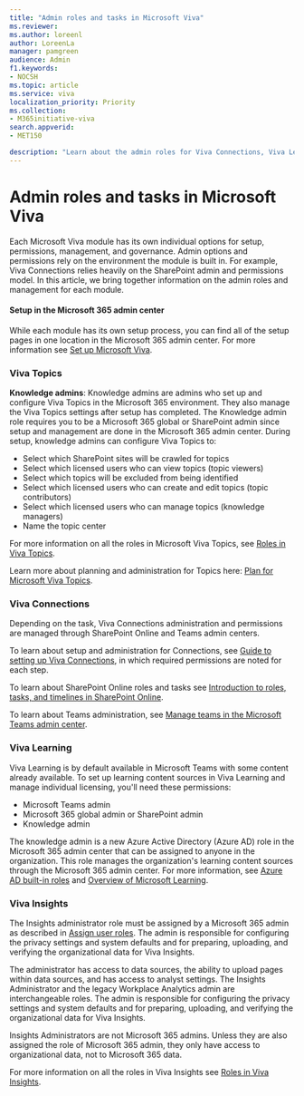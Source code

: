 ```yaml
---
title: "Admin roles and tasks in Microsoft Viva"
ms.reviewer: 
ms.author: loreenl
author: LoreenLa
manager: pamgreen
audience: Admin
f1.keywords:
- NOCSH
ms.topic: article
ms.service: viva
localization_priority: Priority
ms.collection:  
- M365initiative-viva
search.appverid:
- MET150

description: "Learn about the admin roles for Viva Connections, Viva Learning, Viva Topics, and Viva Insights in Microsoft Viva"
---
```

# Admin roles and tasks in Microsoft Viva
Each Microsoft Viva module has its own individual options for setup, permissions, management, and governance. Admin options and permissions rely on the environment the module is built in. For example, Viva Connections relies heavily on the SharePoint admin and permissions model. In this article, we bring together information on the admin roles and management for each module.

#### Setup in the Microsoft 365 admin  center
While each module has its own setup process, you can find all of the setup pages in one location in the Microsoft 365 admin center. For more information see [Set up Microsoft Viva](/viva/setup-microsoft-viva).


### Viva Topics
**Knowledge admins**: Knowledge admins are admins who set up and configure Viva Topics in the Microsoft 365 environment. They also manage the Viva Topics settings after setup has completed. The Knowledge admin role requires you to be a Microsoft 365 global or SharePoint admin since setup and management are done in the Microsoft 365 admin center. During setup, knowledge admins can configure Viva Topics to:

- Select which SharePoint sites will be crawled for topics
- Select which licensed users who can view topics (topic viewers)
- Select which topics will be excluded from being identified
- Select which licensed users who can create and edit topics (topic contributors)
- Select which licensed users who can manage topics (knowledge managers)
- Name the topic center

For more information on all the roles in Microsoft Viva Topics, see [Roles in Viva Topics](/viva/topics/topic-experiences-roles).

Learn more about planning and administration for Topics here: [Plan for Microsoft Viva Topics](/viva/topics/plan-topic-experiences).

### Viva Connections
Depending on the task, Viva Connections administration and permissions are managed through SharePoint Online and Teams admin centers.

To learn about setup and administration for Connections, see [Guide to setting up Viva Connections](/viva/connections/guide-to-setting-up-viva-connections), in which required permissions are noted for each step.

To learn about SharePoint Online roles and tasks see [Introduction to roles, tasks, and timelines in SharePoint Online](/sharepoint/intranet-roles-tasks).

To learn about Teams administration, see [Manage teams in the Microsoft Teams admin center](/microsoftteams/manage-teams-in-modern-portal).

### Viva Learning
Viva Learning is by default available in Microsoft Teams with some content already available. To set up learning content sources in Viva Learning and manage individual licensing, you'll need these permissions:

- Microsoft Teams admin
- Microsoft 365 global admin or SharePoint admin
- Knowledge admin

The knowledge admin is a new Azure Active Directory (Azure AD) role in the Microsoft 365 admin center that can be assigned to anyone in the organization. This role manages the organization's learning content sources through the Microsoft 365 admin center. For more information, see [Azure AD built-in roles](/azure/active-directory/roles/permissions-reference#knowledge-administrator)  and [Overview of Microsoft Learning](/viva/learning/overview-viva-learning).

### Viva Insights
The Insights administrator role must be assigned by a Microsoft 365 admin as described in [Assign user roles](/viva/insights/setup/assign-user-roles). The admin is responsible for configuring the privacy settings and system defaults and for preparing, uploading, and verifying the organizational data for Viva Insights.

The administrator has access to data sources, the ability to upload pages within data sources, and has access to analyst settings. The Insights Administrator and the legacy Workplace Analytics admin are interchangeable roles. The admin is responsible for configuring the privacy settings and system defaults and for preparing, uploading, and verifying the organizational data for Viva Insights.

Insights Administrators are not Microsoft 365 admins. Unless they are also assigned the role of Microsoft 365 admin, they only have access to organizational data, not to Microsoft 365 data. 

For more information on all the roles in Viva Insights see [Roles in Viva Insights](/viva/insights/use/user-roles).

